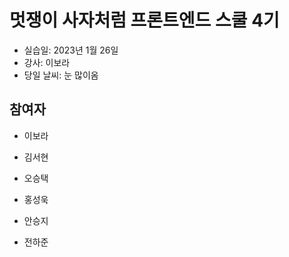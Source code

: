 # 멋쟁이 사자처럼 프론트엔드 스쿨 4기

- 실습일: 2023년 1월 26일
- 강사: 이보라
- 당일 날씨: 눈 많이옴

## 참여자

- 이보라

- 김서현

- 오승택

- 홍성욱

- 안승지

- 전하준
